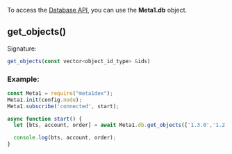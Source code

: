 To access the [Database API](http://docs.Meta1.org/api/database.html), you can use the __Meta1.db__ object.
## get_objects()
Signature:
```js
get_objects(const vector<object_id_type> &ids)
```
### Example:
```js
const Meta1 = require("meta1dex");
Meta1.init(config.node);
Meta1.subscribe('connected', start);

async function start() {
  let [bts, account, order] = await Meta1.db.get_objects(['1.3.0','1.2.849826','1.7.65283036']);

  console.log(bts, account, order);
}
```
